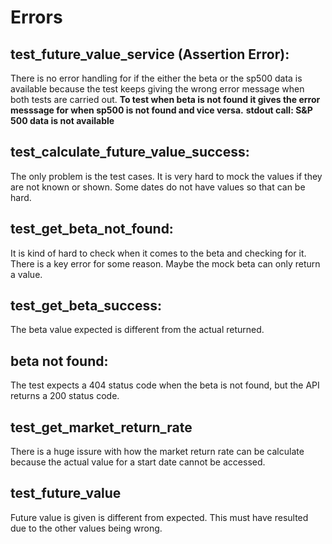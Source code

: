 # Errors 

## test_future_value_service (Assertion Error):
There is no error handling for if the either the beta or the sp500 data is available because the test keeps giving the wrong error message when both tests are carried out. 
    **To test when beta is not found it gives the error messsage for when sp500 is not found and vice versa.**
    **stdout call: S&P 500 data is not available**

## test_calculate_future_value_success:
The only problem is the test cases. It is very hard to mock the values if they are not known or shown. Some dates do not have values so that can be hard.

## test_get_beta_not_found:
It is kind of hard to check when it comes to the beta and checking for it. There is a key error for some reason. Maybe the mock beta can only return a value. 

## test_get_beta_success:
The beta value expected is different from the actual returned.

## beta not found:
The test expects a 404 status code when the beta is not found, but the API returns a 200 status code.

## test_get_market_return_rate
There is a huge issure with how the market return rate can be calculate because the actual value for a start date cannot be accessed.

## test_future_value
Future value is given is different from expected. This must have resulted due to the other values being wrong.
